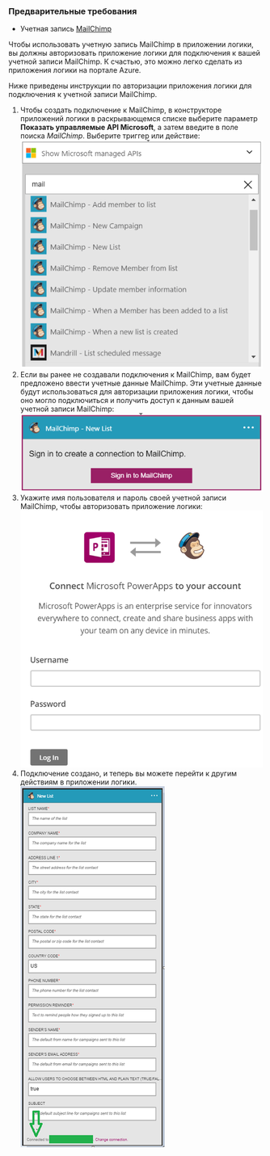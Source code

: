 ### Предварительные требования
- Учетная запись [MailChimp](https://www.MailChimp.com/) 

Чтобы использовать учетную запись MailChimp в приложении логики, вы должны авторизовать приложение логики для подключения к вашей учетной записи MailChimp. К счастью, это можно легко сделать из приложения логики на портале Azure.

Ниже приведены инструкции по авторизации приложения логики для подключения к учетной записи MailChimp.

1. Чтобы создать подключение к MailChimp, в конструкторе приложений логики в раскрывающемся списке выберите параметр **Показать управляемые API Microsoft**, а затем введите в поле поиска *MailChimp*. Выберите триггер или действие: ![MailChimp — шаг 1](./media/connectors-create-api-mailchimp/mailchimp-1.png)
2. Если вы ранее не создавали подключения к MailChimp, вам будет предложено ввести учетные данные MailChimp. Эти учетные данные будут использоваться для авторизации приложения логики, чтобы оно могло подключиться и получить доступ к данным вашей учетной записи MailChimp: ![MailChimp — шаг 2](./media/connectors-create-api-mailchimp/mailchimp-2.png)
3. Укажите имя пользователя и пароль своей учетной записи MailChimp, чтобы авторизовать приложение логики: ![MailChimp — шаг 3](./media/connectors-create-api-mailchimp/mailchimp-3.png)   
4. Подключение создано, и теперь вы можете перейти к другим действиям в приложении логики. ![MailChimp — шаг 4](./media/connectors-create-api-mailchimp/mailchimp-4.png)
